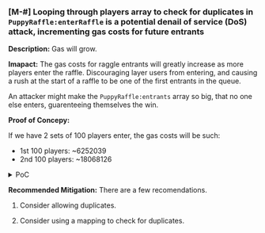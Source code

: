 ### [M-#] Looping through players array to check for duplicates in `PuppyRaffle:enterRaffle` is a potential denail of service (DoS) attack, incrementing gas costs for future entrants

**Description:** Gas will grow.

**Imapact:** The gas costs for raggle entrants will greatly increase as more players enter the raffle. Discouraging layer users from entering, and causing a rush at the start of a raffle to be one of the first entrants in the queue.

An attacker might make the `PuppyRaffle:entrants` array so big, that no one else enters, guarenteeing themselves the win.

**Proof of Concepy:**

If we have 2 sets of 100 players enter, the gas costs will be such:

- 1st 100 players: ~6252039
- 2nd 100 players: ~18068126

<details>
<summary>PoC</summary>

```javascript
    function testDos() public {
        // 100 payers
        uint256 playersNum = 100;
        address[] memory players = new address[](playersNum);

        for (uint256 i = 0; i < playersNum; i++) {
            players[i] = address(i);
        }

        uint256 gasStart = gasleft();

        puppyRaffle.enterRaffle{value: entranceFee * playersNum}(players);

        uint256 gasEnd = gasleft();

        uint256 gasUsedFirst = gasStart - gasEnd;

        console.log("gasUsedFirst", gasUsedFirst);

        // 2nd 100 payers

        address[] memory playersTwo = new address[](playersNum);

        for (uint256 i = 0; i < playersNum; i++) {
            playersTwo[i] = address(i + playersNum);
        }

        gasStart = gasleft();

        puppyRaffle.enterRaffle{value: entranceFee * playersNum}(playersTwo);

        gasEnd = gasleft();

        uint256 gasUsedSecond = gasStart - gasEnd;

        console.log("gasUsedSecond", gasUsedSecond);

        assert(gasUsedSecond > gasUsedFirst);
    }
```

</details>

**Recommended Mitigation:** There are a few recomendations.

1. Consider allowing duplicates.

2. Consider using a mapping to check for duplicates.

